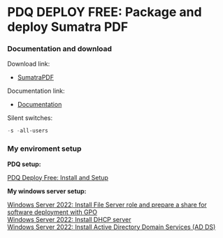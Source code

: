 # PDQ DEPLOY FREE: Package and deploy Sumatra PDF
### Documentation and download
Download link:

* [SumatraPDF](https://www.sumatrapdfreader.org/download-free-pdf-viewer)

Documentation link:

* [Documentation](https://www.sumatrapdfreader.org/docs/Installer-cmd-line-arguments)

Silent switches:
```powershell
-s -all-users
```

### My enviroment setup
<b>PDQ setup:</b> <br />

[PDQ Deploy Free: Install and Setup](https://youtu.be/jB6SOhKFoHg) <br />

<b>My windows server setup:</b> <br />

[Windows Server 2022: Install File Server role and prepare a share for software deployment with GPO](https://youtu.be/jEWSdC2qwyA) <br />
[Windows Server 2022: Install DHCP server](https://youtu.be/8n0MD9stQis) <br />
[Windows Server 2022: Install Active Directory Domain Services (AD DS)](https://youtu.be/1cYewbW3Tl0) <br />